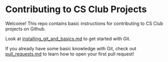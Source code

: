# Contributing to CS Club Projects

Welcome! This repo contains basic instructions for contributing to
CS Club projects on Github.

Look at [installing_git_and_basics.md](./installing_git_and_basics.md)
to get started with Git.

If you already have some basic knowledge with Git,
check out [pull_requests.md](./pull_requests.md) to learn
how to open your first pull request!
